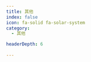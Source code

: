 ```yaml
---
title: 其他
index: false
icon: fa-solid fa-solar-system
category:
  - 其他

headerDepth: 6
  
---
```




<Catalog />